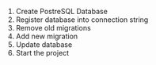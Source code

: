 1. Create PostreSQL Database
2. Register database into connection string
3. Remove old migrations
4. Add new migration
5. Update database
6. Start the project

